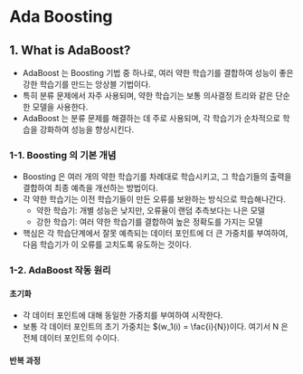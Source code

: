 # Ada Boosting

## 1. What is AdaBoost?
- AdaBoost 는 Boosting 기법 중 하나로, 여러 약한 학습기를 결합하여 성능이 좋은 강한 학습기를 만드는 앙상블 기법이다.
- 특히 분류 문제에서 자주 사용되며, 약한 학습기는 보통 의사결정 트리와 같은 단순한 모델을 사용한다.
- AdaBoost 는 분류 문제를 해결하는 데 주로 사용되며, 각 학습기가 순차적으로 학습을 강화하여 성능을 향상시킨다.

### 1-1. Boosting 의 기본 개념
- Boosting 은 여러 개의 약한 학습기를 차례대로 학습시키고, 그 학습기들의 출력을 결합하여 최종 예측을 개선하는 방법이다.
- 각 약한 학습기는 이전 학습기들이 만든 오류를 보완하는 방식으로 학습해나간다.
  - 약한 학습기: 개별 성능은 낮지만, 오류율이 랜덤 추측보다는 나은 모델
  - 강한 학습기: 여러 약한 학습기를 결합하여 높은 정확도를 가지는 모델
- 핵심은 각 학습단계에서 잘못 예측되는 데이터 포인트에 더 큰 가중치를 부여하여, 다음 학습기가 이 오류를 고치도록 유도하는 것이다.

### 1-2. AdaBoost 작동 원리
#### 초기화
- 각 데이터 포인트에 대해 동일한 가중치를 부여하여 시작한다.
- 보통 각 데이터 포인트의 초기 가중치는 $(w_1(i) = \fac{i}{N})이다.
  여기서 N 은 전체 데이터 포인트의 수이다.

#### 반복 과정
